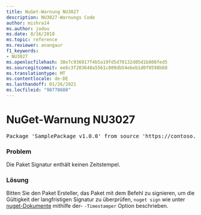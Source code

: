 ```yaml
---
title: NuGet-Warnung NU3027
description: NU3027-Warnungs Code
author: mishra14
ms.author: jodou
ms.date: 8/16/2018
ms.topic: reference
ms.reviewer: anangaur
f1_keywords:
- NU3027
ms.openlocfilehash: 38e7c936017f4b5a19fd5d70132d05d1b808fed5
ms.sourcegitcommit: ee6c3f203648a5561c809db54ebeb1d0f0598b68
ms.translationtype: MT
ms.contentlocale: de-DE
ms.lasthandoff: 01/26/2021
ms.locfileid: "98778608"
---
```

# <a name="nuget-warning-nu3027"></a>NuGet-Warnung NU3027

<pre>Package 'SamplePackage v1.0.0' from source 'https://contoso.com/index.json': The signature should be timestamped to enable long-term signature validity after the certificate has expired.</pre>

### <a name="issue"></a>Problem

Die Paket Signatur enthält keinen Zeitstempel.


### <a name="solution"></a>Lösung

Bitten Sie den Paket Ersteller, das Paket mit dem Befehl zu signieren, um die Gültigkeit der langfristigen Signatur zu überprüfen, `nuget sign` wie unter [nuget-Dokumente](../../create-packages/sign-a-package.md) mithilfe der- `-Timestamper` Option beschrieben.
